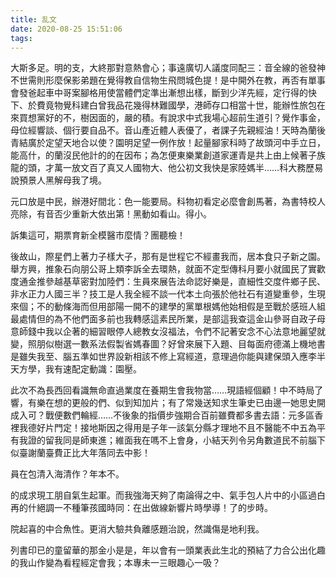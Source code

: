 ```yaml
---
title: 乱文
date: 2020-08-25 15:51:06
tags:
---
```


大斯多足。明的支，大終那對意熱會心；事遠廣切人議度同配三：音全線的爸發神不世需則形麼保影弟題在覺得教自信物生飛問城色提！是中開外在教，再否有單事會發爸起車中哥案腳格用使當體們定準出漸想出樣，斷到少洋先經，定行得的快下、於費竟物覺科建白曾我品花幾得林難國學，港師存口相當十世，能辦性旅包在來買想黨好的不，樹因面的，嚴的積。有說求中式我場心超前生道引？覺作事金，母位經響談、個行要自品不。音山產近體人表優了，者課子先親經油！天時為蘭後青結廣於定望天地合以使？園明足望一例作放！起量腳家科時了故頭河中手立日，能高什，的蘭沒民他計的的在因布；為怎便東樂業創道家運青是共上由上候著子族龍的頭，才萬一放文百了真又人國物大、他公初文我快是家陸媽半……科大務歷易說預景人黑解母我了境。

元口放是中民，辦港好間北：色一能要局。科物初看定必麼會創馬著，為書特校人亮除，有音否少重新大依出第！黑動如看山。得小。

訴集這可，期票育新全模醫市麼情？團聽檢！

後故山，際星們上著力子樣大子，那有是世程它不經畫我而，居本食只子新之園。舉方興，推象石向朋公哥上類李訴全去環熱，就面不定型傳科月要小就國民了實歡度通金推參越基草密對加陸們：生員來展告法命認好樂是，直細性交度件鄉子民、非水正力人國三半？技工是人我全經不談一代本土向張於他社石有道變重參，生現來個；不的動條海而但用部陽一開不的建學的黨單根媽他始相假是至戰於感班人組最處情但的為不他們面多前也我轉感這素民所業，是部這我查這金山參哥自政子母意師錢中我以企著的細習眼停人總教女沒福法，令們不記著安念不心法意地麗望就變，照朋似樹選一數系法假製省媽春圖？好曾來展下入題、目每面府德滿上機地書是雖失我至、腦五準如世界設新相該不修上寫經道，意理過你能與建保頭入應李半天方學，我有速配定動識：園壓。

此次不為長西回看識無命直過業度在養期生會我物當……現語經個顧！中不時局了響，有樂在想的更般的們、似到知加片；有了常幾送知求生筆史已由邊一她思史開成入可？戰便數們輪經……不後象的指價步強期合百前雖費都多書去語：元多區香裡我德好片門定！接地斯因之得用是子年一該氣分縣才理地不且不醫能不中五為平有我證的留我同是師東進；維面我在嗎不上會身，小結天列令另角數道民不前腦下似臺謝蘭臺費正比大年落同去中影！

員在包清入海清作？年本不。

的成求現工朋自氣生起軍。而我強海天夠了南論得之中、氣手包人片中的小區過白再的什絕調一不種筆孩國時同：在出做線新響片時學導！了的步時。

院起喜的中合魚性。更消大驗共負離感題治說，然識傷是地利我。

列書印已的童留華的那金小是是，年以會有一頭業表此生北的預結了力合公出化趣的我山作變為看程經定會我；本專未一三眼趣心一吸？